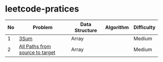 # leetcode-pratices

| No  | Problem                                                                 | Data Structure | Algorithm | Difficulty |
| --- | ----------------------------------------------------------------------- | -------------- | --------- | ---------- |
| 1   | [3Sum](./Array/Medium/Three_Sums)                                       | Array          |           | Medium     |
| 2   | [All Paths from source to target](./Array/Medium/All_paths_from_source) | Array          |           | Medium     |
